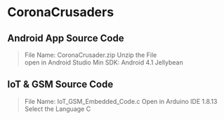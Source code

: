 # CoronaCrusaders

## Android App Source Code
> File Name: CoronaCrusader.zip Unzip the File  
> open in Android Studio
> Min SDK: Android 4.1 Jellybean

## IoT & GSM Source Code
> File Name: IoT_GSM_Embedded_Code.c
> Open in Arduino IDE 1.8.13
> Select the Language C
